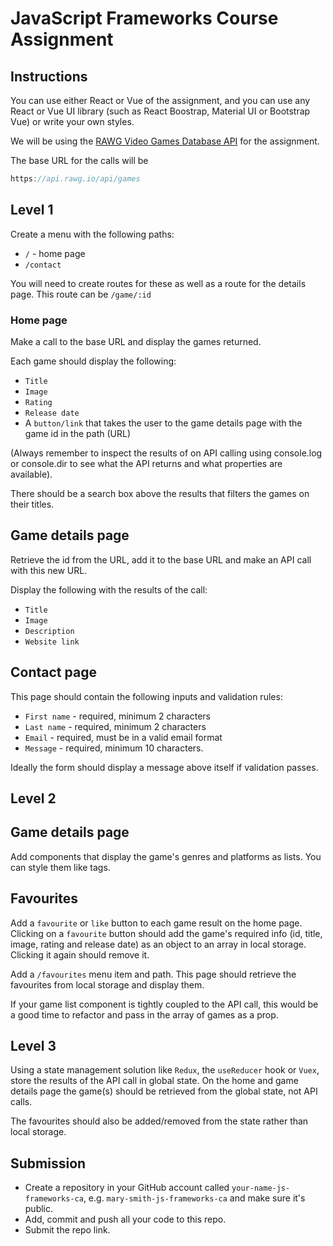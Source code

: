 # JavaScript Frameworks Course Assignment

## Instructions

You can use either React or Vue of the assignment, and you can use any React or Vue UI library (such as React Boostrap, Material UI or Bootstrap Vue) or write your own styles.

We will be using the [RAWG Video Games Database API](https://rawg.io/apidocs) for the assignment.

The base URL for the calls will be 

```js
https://api.rawg.io/api/games
```



## Level 1

Create a menu with the following paths:

- `/` - home page
- `/contact`

You will need to create routes for these as well as a route for the details page. This route can be `/game/:id`


### Home page

Make a call to the base URL and display the games returned.

Each game should display the following:

- `Title`
- `Image`
- `Rating`
- `Release date`
- A `button/link` that takes the user to the game details page with the game id in the path (URL)

(Always remember to inspect the results of on API calling using console.log or console.dir to see what the API returns and what properties are available).

There should be a search box above the results that filters the games on their titles.

## Game details page

Retrieve the id from the URL, add it to the base URL and make an API call with this new URL.

Display the following with the results of the call:

- `Title`
- `Image`
- `Description`
- `Website link`

## Contact page

This page should contain the following inputs and validation rules:

- `First name` - required, minimum 2 characters
- `Last name` - required, minimum 2 characters
- `Email` - required, must be in a valid email format
- `Message` - required, minimum 10 characters.

Ideally the form should display a message above itself if validation passes.

## Level 2

## Game details page 

Add components that display the game's genres and platforms as lists. You can style them like tags.

## Favourites

Add a `favourite` or `like` button to each game result on the home page. Clicking on a `favourite` button should add the game's required info (id, title, image, rating and release date) as an object to an array in local storage. Clicking it again should remove it.

Add a `/favourites` menu item and path. This page should retrieve the favourites from local storage and display them.

If your game list component is tightly coupled to the API call, this would be a good time to refactor and pass in the array of games as a prop.

## Level 3

Using a state management solution like `Redux`, the `useReducer` hook or `Vuex`, store the results of the API call in global state. On the home and game details page the game(s) should be retrieved from the global state, not API calls.

The favourites should also be added/removed from the state rather than local storage.


## Submission

- Create a repository in your GitHub account called `your-name-js-frameworks-ca`, e.g. `mary-smith-js-frameworks-ca` and make sure it's public.
- Add, commit and push all your code to this repo.
- Submit the repo link.
